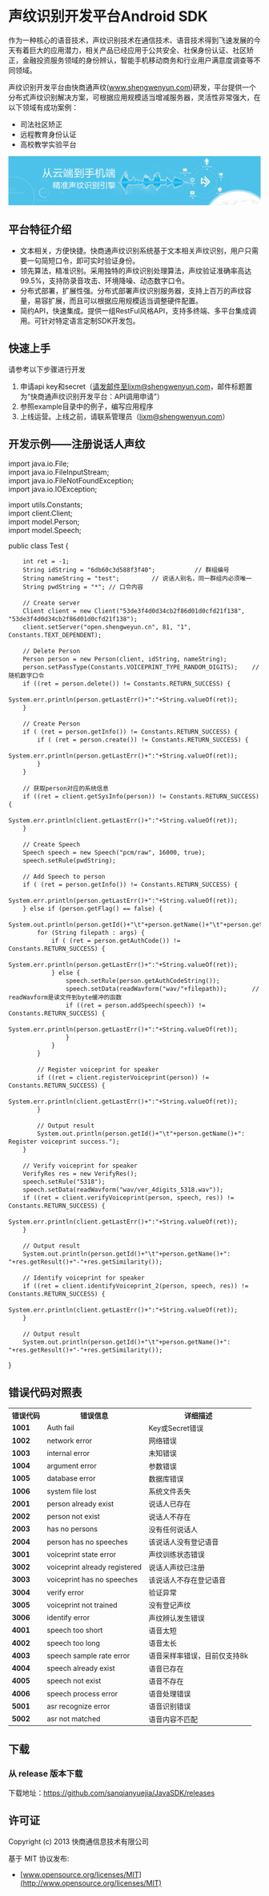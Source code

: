 # 声纹识别开发平台Android SDK
作为一种核心的语音技术，声纹识别技术在通信技术、语音技术得到飞速发展的今天有着巨大的应用潜力，相关产品已经应用于公共安全、社保身份认证、社区矫正，金融投资服务领域的身份辨认，智能手机移动商务和行业用户满意度调查等不同领域。

声纹识别开发平台由快商通声纹(www.shengwenyun.com)研发，平台提供一个分布式声纹识别解决方案，可根据应用规模适当增减服务器，灵活性非常强大，在以下领域有成功案例：

- 司法社区矫正
- 远程教育身份认证
- 高校教学实验平台

![](voiceplusplus.jpg)

## 平台特征介绍

- 文本相关，方便快捷。快商通声纹识别系统基于文本相关声纹识别，用户只需要一句简短口令，即可实时验证身份。
- 领先算法，精准识别。采用独特的声纹识别处理算法，声纹验证准确率高达99.5%，支持防录音攻击、环境降噪、动态数字口令。
- 分布式部署，扩展性强。分布式部署声纹识别服务器，支持上百万的声纹容量，易容扩展，而且可以根据应用规模适当调整硬件配置。
- 简约API，快速集成。提供一组RestFul风格API，支持多终端、多平台集成调用。可针对特定语言定制SDK开发包。

## 快速上手
请参考以下步骤进行开发

1. 申请api key和secret（请发邮件至lixm@shengwenyun.com，邮件标题置为“快商通声纹识别开发平台：API调用申请”）
2. 参照example目录中的例子，编写应用程序
3. 上线运营。上线之前，请联系管理员（lixm@shengwenyun.com）

## 开发示例——注册说话人声纹

import java.io.File;  
import java.io.FileInputStream;  
import java.io.FileNotFoundException;  
import java.io.IOException;  

import utils.Constants;  
import client.Client;  
import model.Person;  
import model.Speech;  

public class Test {
    
		int ret = -1;		
		String idString = "6db60c3d588f3f40";			// 群组编号
		String nameString = "test";			// 说话人别名，同一群组内必须唯一
		String pwdString = "*";	// 口令内容	
		
		// Create server
		Client client = new Client("53de3f4d0d34cb2f86d01d0cfd21f138", "53de3f4d0d34cb2f86d01d0cfd21f138");
		client.setServer("open.shengweyun.cn", 81, "1", Constants.TEXT_DEPENDENT);
		
		// Delete Person
		Person person = new Person(client, idString, nameString);
		person.setPassType(Constants.VOICEPRINT_TYPE_RANDOM_DIGITS);	// 随机数字口令
		if ((ret = person.delete()) != Constants.RETURN_SUCCESS) {
			System.err.println(person.getLastErr()+":"+String.valueOf(ret));			
		}
		
		// Create Person
		if ( (ret = person.getInfo()) != Constants.RETURN_SUCCESS) {
			if ( (ret = person.create()) != Constants.RETURN_SUCCESS) {
				System.err.println(person.getLastErr()+":"+String.valueOf(ret));
			}
		}
		
		// 获取person对应的系统信息
		if ((ret = client.getSysInfo(person)) != Constants.RETURN_SUCCESS) {
			System.err.println(client.getLastErr()+":"+String.valueOf(ret));			
		}
		
		// Create Speech
		Speech speech = new Speech("pcm/raw", 16000, true);		
		speech.setRule(pwdString);
		
		// Add Speech to person
		if ( (ret = person.getInfo()) != Constants.RETURN_SUCCESS) {
			System.err.println(person.getLastErr()+":"+String.valueOf(ret));
		} else if (person.getFlag() == false) {
			System.out.println(person.getId()+"\t"+person.getName()+"\t"+person.getStep()+"/"+client.getRegSteps());
			for (String filepath : args) {
				if ( (ret = person.getAuthCode()) != Constants.RETURN_SUCCESS) {
					System.err.println(person.getLastErr()+":"+String.valueOf(ret));
				} else {
					speech.setRule(person.getAuthCodeString());
					speech.setData(readWavform("wav/"+filepath));		// readWavform是读文件到byte缓冲的函数
					if ((ret = person.addSpeech(speech)) != Constants.RETURN_SUCCESS) {
						System.err.println(person.getLastErr()+":"+String.valueOf(ret));
					}
				}
			}
			
			// Register voiceprint for speaker
			if ((ret = client.registerVoiceprint(person)) != Constants.RETURN_SUCCESS) {
				System.err.println(client.getLastErr()+":"+String.valueOf(ret));
			}
			
			// Output result
			System.out.println(person.getId()+"\t"+person.getName()+": Register voiceprint success.");
		}
		
		// Verify voiceprint for speaker
		VerifyRes res = new VerifyRes();
		speech.setRule("5318"); 
		speech.setData(readWavform("wav/ver_4digits_5318.wav"));
		if ((ret = client.verifyVoiceprint(person, speech, res)) != Constants.RETURN_SUCCESS) {
			System.err.println(client.getLastErr()+":"+String.valueOf(ret));
		}
		
		// Output result
		System.out.println(person.getId()+"\t"+person.getName()+": "+res.getResult()+"-"+res.getSimilarity());
		
		// Identify voiceprint for speaker
		if ((ret = client.identifyVoiceprint_2(person, speech, res)) != Constants.RETURN_SUCCESS) {
			System.err.println(client.getLastErr()+":"+String.valueOf(ret));
		}
		
		// Output result
		System.out.println(person.getId()+"\t"+person.getName()+": "+res.getResult()+"-"+res.getSimilarity());
}

## 错误代码对照表
<table cellpadding="0" cellspacing="1" border="0" style="width:100%" class="tableborder">
<tbody><tr>
<th>错误代码</th>
<th>错误信息</th>
<th>详细描述</th>
</tr>

<tr>
<td class="td"><strong>1001</strong></td>
<td class="td">Auth fail</td>
<td class="td">Key或Secret错误</td>
</tr>

<tr>
<td class="td"><strong>1002</strong></td>
<td class="td">network error</td>
<td class="td">网络错误</td>
</tr>

<tr>
<td class="td"><strong>1003</strong></td>
<td class="td">internal error</td>
<td class="td">未知错误</td>
</tr>

<tr>
<td class="td"><strong>1004</strong></td>
<td class="td">argument error</td>
<td class="td">参数错误</td>
</tr>

<tr>
<td class="td"><strong>1005</strong></td>
<td class="td">database error</td>
<td class="td">数据库错误</td>
</tr>

<tr>
<td class="td"><strong>1006</strong></td>
<td class="td">system file lost</td>
<td class="td">系统文件丢失</td>
</tr>

<tr>
<td class="td"><strong>2001</strong></td>
<td class="td">person already exist</td>
<td class="td">说话人已存在</td>
</tr>

<tr>
<td class="td"><strong>2002</strong></td>
<td class="td">person not exist</td>
<td class="td">说话人不存在</td>
</tr>

<tr>
<td class="td"><strong>2003</strong></td>
<td class="td">has no persons</td>
<td class="td">没有任何说话人</td>
</tr>

<tr>
<td class="td"><strong>2004</strong></td>
<td class="td">person has no speeches</td>
<td class="td">该说话人没有登记语音</td>
</tr>

<tr>
<td class="td"><strong>3001</strong></td>
<td class="td">voiceprint state error</td>
<td class="td">声纹训练状态错误</td>
</tr>

<tr>
<td class="td"><strong>3002</strong></td>
<td class="td">voiceprint already registered</td>
<td class="td">说话人声纹已注册</td>
</tr>

<tr>
<td class="td"><strong>3003</strong></td>
<td class="td">voiceprint has no speeches</td>
<td class="td">该说话人不存在登记语音</td>
</tr>

<tr>
<td class="td"><strong>3004</strong></td>
<td class="td">verify error</td>
<td class="td">验证异常</td>
</tr>

<tr>
<td class="td"><strong>3005</strong></td>
<td class="td">voiceprint not trained</td>
<td class="td">没有登记声纹</td>
</tr>

<tr>
<td class="td"><strong>3006</strong></td>
<td class="td">identify error</td>
<td class="td">声纹辨认发生错误</td>
</tr>

<tr>
<td class="td"><strong>4001</strong></td>
<td class="td">speech too short</td>
<td class="td">语音太短</td>
</tr>

<tr>
<td class="td"><strong>4002</strong></td>
<td class="td">speech too long</td>
<td class="td">语音太长</td>
</tr>

<tr>
<td class="td"><strong>4003</strong></td>
<td class="td">speech sample rate error</td>
<td class="td">语音采样率错误，目前仅支持8k</td>
</tr>

<tr>
<td class="td"><strong>4004</strong></td>
<td class="td">speech already exist</td>
<td class="td">语音已存在</td>
</tr>

<tr>
<td class="td"><strong>4005</strong></td>
<td class="td">speech not exist</td>
<td class="td">语音不存在</td>
</tr>

<tr>
<td class="td"><strong>4006</strong></td>
<td class="td">speech process error</td>
<td class="td">语音处理错误</td>

<tr>
<td class="td"><strong>5001</strong></td>
<td class="td">asr recognize error</td>
<td class="td">语音识别错误</td>
</tr>

<tr>
<td class="td"><strong>5002</strong></td>
<td class="td">asr not matched</td>
<td class="td">语音内容不匹配</td>

</tr>

</tbody></table>
	

## 下载

### 从 release 版本下载

下载地址：https://github.com/sanqianyuejia/JavaSDK/releases

## 许可证

Copyright (c) 2013 快商通信息技术有限公司

基于 MIT 协议发布:

* [www.opensource.org/licenses/MIT](http://www.opensource.org/licenses/MIT)
